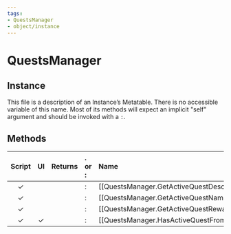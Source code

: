 ```yaml
---
tags:
- QuestsManager
- object/instance
---
```

# QuestsManager
## Instance
This file is a description of an Instance’s Metatable. There is no accessible variable of this name. Most of its methods will expect an implicit "self" argument and should be invoked with a `:`.

## Methods
| Script | UI  | Returns | . or : | Name | Arguments |
|:------:|:---:| -------:|:---- |:---- |:--------- |
|✓| ||:|[[QuestsManager.GetActiveQuestDescription\|GetActiveQuestDescription]]||
|✓| ||:|[[QuestsManager.GetActiveQuestName\|GetActiveQuestName]]||
|✓| ||:|[[QuestsManager.GetActiveQuestReward\|GetActiveQuestReward]]||
|✓|✓||:|[[QuestsManager.HasActiveQuestFromPlayer\|HasActiveQuestFromPlayer]]||
